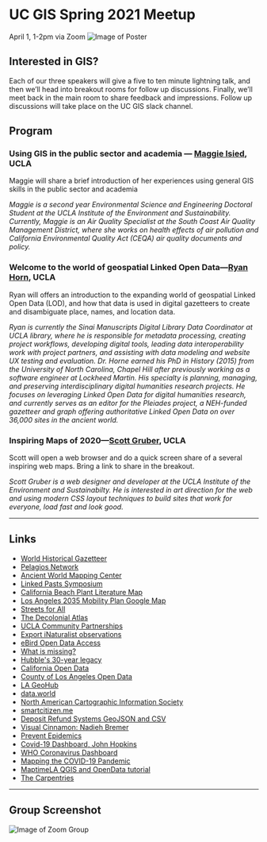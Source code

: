 # UC GIS Spring 2021 Meetup
April 1, 1-2pm via Zoom
![Image of Poster](https://ucgis.github.io/meetups/img/ucgis-2021-spring-meetup-poster.jpg)

## Interested in GIS?

Each of our three speakers will give a five to ten minute lightning talk, and then we’ll head into breakout rooms for follow up discussions. Finally, we’ll meet back in the main room to share feedback and impressions. Follow up discussions will take place on the UC GIS slack channel.

## Program
### Using GIS in the public sector and academia — [Maggie Isied](https://www.linkedin.com/in/margaretisied1/), UCLA
Maggie will share a brief introduction of her experiences using general GIS skills in the public sector and academia

*Maggie is a second year Environmental Science and Engineering Doctoral Student at the UCLA Institute of the Environment and Sustainability. Currently, Maggie is an Air Quality Specialist at the South Coast Air Quality Management District, where she works on health effects of air pollution and California Environmental Quality Act (CEQA) air quality documents and policy.*

### Welcome to the world of geospatial Linked Open Data—[Ryan Horn](https://www.library.ucla.edu/staff/ryan-horne), UCLA
Ryan will offers an introduction to the expanding world of geospatial Linked Open Data (LOD), and how that data is used in digital gazetteers to create and disambiguate place, names, and location data.

*Ryan is currently the Sinai Manuscripts Digital Library Data Coordinator at UCLA library, where he is responsible for metadata processing, creating project workflows, developing digital tools, leading data interoperability work with project partners, and assisting with data modeling and website UX testing and evaluation. Dr. Horne earned his PhD in History (2015) from the University of North Carolina, Chapel Hill after previously working as a software engineer at Lockheed Martin. His specialty is planning, managing, and preserving interdisciplinary digital humanities research projects. He focuses on leveraging Linked Open Data for digital humanities research, and currently serves as an editor for the Pleiades project, a NEH-funded gazetteer and graph offering authoritative Linked Open Data on over 36,000 sites in the ancient world.*

### Inspiring Maps of 2020—[Scott Gruber](https://www.ioes.ucla.edu/person/scott-gruber/), UCLA
Scott will open a web browser and do a quick screen share of a several inspiring web maps. Bring a link to share in the breakout.

*Scott Gruber is a web designer and developer at the UCLA Institute of the Environment and Sustainabilty. He is interested in art direction for the web and using modern CSS layout techniques to build sites that work for everyone, load fast and look good.*

---

## Links

- [World Historical Gazetteer](http://whgazetteer.org/)
- [Pelagios Network](https://pelagios.org/)
- [Ancient World Mapping Center](http://awmc.unc.edu/wordpress/)
- [Linked Pasts Symposium](https://linkedpasts.hcommons.org/)
- [California Beach Plant Literature Map](http://micheletobias.github.io/maps/LiteratureMap.html)
- [Los Angeles 2035 Mobility Plan Google Map](https://www.google.com/maps/d/u/0/viewer?hl=en&mid=1DqymigEQtaZWjQapam9BDgkQ-DgBGPxy&ll=33.998529114976115%2C-118.39086613826528&z=13)
- [Streets for All](https://streetsforall.org/)
- [The Decolonial Atlas](https://decolonialatlas.wordpress.com)
- [UCLA Community Partnerships](https://communitypartnerships.ucla.edu)
- [Export iNaturalist observations](https://www.inaturalist.org/observations/export)
- [eBird Open Data Access](https://ebird.org/science/use-ebird-data/download-ebird-data-products)
- [What is missing?](https://www.whatismissing.net/)
- [Hubble's 30-year legacy](https://www.visualcinnamon.com/portfolio/hubble-30-years/)
- [California Open Data](https://data.ca.gov)
- [County of Los Angeles Open Data](https://data.lacounty.gov)
- [LA GeoHub](https://geohub.lacity.org)
- [data.world](https://data.world)
- [North American Cartographic Information Society](https://nacis.org/)
- [smartcitizen.me](https://smartcitizen.me/kits/13119)
- [Deposit Refund Systems GeoJSON and CSV](https://github.com/uclaioes/deposit-refund-systems)
- [Visual Cinnamon: Nadieh Bremer](https://www.visualcinnamon.com/)
- [Prevent Epidemics](https://preventepidemics.org/map/?lat=37.22&lng=-12.43&zoom=1.5)
- [Covid-19 Dashboard, John Hopkins](https://www.arcgis.com/apps/opsdashboard/index.html#/bda7594740fd40299423467b48e9ecf6)
- [WHO Coronavirus Dashboard](https://covid19.who.int/)
- [Mapping the COVID-19 Pandemic](https://storymaps.arcgis.com/stories/4fdc0d03d3a34aa485de1fb0d2650ee0)
- [MaptimeLA QGIS and OpenData tutorial](https://github.com/maptimeLA/qgis_opendata) 
- [The Carpentries](https://carpentries.org)

---

## Group Screenshot

![Image of Zoom Group](https://ucgis.github.io/meetups/img/ucgis-2021-spring-meetup-screenshot.jpg)
